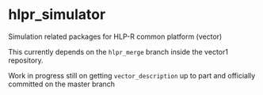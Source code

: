 # hlpr_simulator
Simulation related packages for HLP-R common platform (vector)

This currently depends on the `hlpr_merge` branch inside the vector1 repository. 

Work in progress still on getting `vector_description` up to part and officially committed
on the master branch
